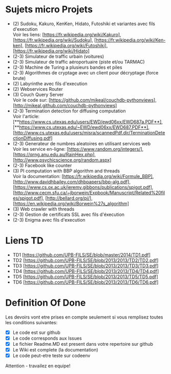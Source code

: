 # Sujets micro Projets

- (2) Sudoku, Kakuro, KenKen, Hidato, Futoshiki et variantes avec fils d'execution  
Voir les liens: [https://fr.wikipedia.org/wiki/Kakuro], [https://fr.wikipedia.org/wiki/Sudoku], [https://fr.wikipedia.org/wiki/Ken-ken], [https://fr.wikipedia.org/wiki/Futoshiki], [https://fr.wikipedia.org/wiki/Hidato]
- (2-3) Simulateur de traffic urbain (voitures)
- (2-3) Simulateur de traffic aéroportuaire (piste et/ou TARMAC)
- (2-3) Machine de Turing a plusieurs bandes et piles
- (2-3) Algorithmes de cryptage avec un client pour décryptage (force brute)
- (2) Labyrinthe avec fils d'execution
- (2) Webservices Router
- (3) Couch Query Server  
Voir le code sur: [https://github.com/mikeal/couchdb-pythonviews], [http://mikeal.github.com/couchdb-pythonviews]
- (2-3) Termination detection for diffusing computation  
Voir l'article: [**https://www.cs.utexas.edu/users/EWD/ewd06xx/EWD687a.PDF**], [**https://www.cs.utexas.edu/~EWD/ewd06xx/EWD687.PDF**], [http://www.cs.utexas.edu/users/misra/scannedPdf.dir/TerminationDetectionDiffusing.pdf]
- (2-3) Generateur de numbres aleatoires en utilisant services web  
Voir les service en-ligne: [https://www.random.org/integers/], [https://qrng.anu.edu.au/RainHex.php], [http://www.psychicscience.org/random.aspx]
- (2-3) Facebook like counter
- (3) PI computation with BBP algorithm and threads  
Voir la documentation: [https://fr.wikipedia.org/wiki/Formule_BBP], [http://www.davidhbailey.com/dhbpapers/bbp-alg.pdf], [https://www.cs.ox.ac.uk/jeremy.gibbons/publications/spigot.pdf], [http://www.cecm.sfu.ca/~jborwein/Expbook/Manuscript/Related%20files/spigot.pdf], [http://bellard.org/pi/], [https://en.wikipedia.org/wiki/Borwein%27s_algorithm]
- (3) Web crawler with threads
- (2-3) Gestion de certificats SSL avec fils d'éxecution
- (2-3) Enigma avec fils d'execution

# Liens TD
* TD1 [https://github.com/UPB-FILS/SE/blob/master/2014/TD1.pdf]
* TD2 [https://github.com/UPB-FILS/SE/blob/2013/2013/TD2/TD2.pdf]
* TD3 [https://github.com/UPB-FILS/SE/blob/2013/2013/TD3/TD3.pdf]
* TD4 [https://github.com/UPB-FILS/SE/blob/2013/2013/TD4/TD4.pdf]
* TD5 [https://github.com/UPB-FILS/SE/blob/2013/2013/TD5/TD5.pdf]
* TD6 [https://github.com/UPB-FILS/SE/blob/2013/2013/TD6/TD6.pdf]

# Definition Of Done
Les devoirs vont etre prises en compte seulement si vous remplisez toutes les conditions suivantes:
- [X] Le code est sur github
- [X] Le code corresponds aux Issues
- [X] Le fichier Readme.MD est present dans votre repertoire sur github
- [X] Le Wiki est complete (la documentation)
- [X] Le code peut-etre teste sur codeenv

Attention - travailez en equipe! 


